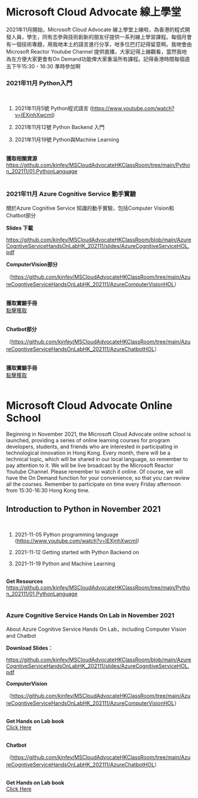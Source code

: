 # **Microsoft Cloud Advocate 線上學堂**

2021年11月開始，Microsoft Cloud Advocate 線上學堂上線啦，為香港的程式開發人員，學生，同有志參與技術創新的朋友仔提供一系列線上學習課程。每個月會有一個技術專題，用我哋本土的語言進行分享，咁多位巴打記得留意啊。我哋會由Microsoft Reactor Youtube Channel 提供直播，大家記得上線觀看，當然我地為左方便大家更會有On Demand功能俾大家重溫所有課程。記得香港時間每個週五下午15:30 - 16:30 準時參加啊

### **2021年11月  Python入門**
<br/>


1. 2021年11月5號 Python程式語言 (<a hreft="https://www.youtube.com/watch?v=IEXjnhXwcmI">https://www.youtube.com/watch?v=IEXjnhXwcmI</a>)

2. 2021年11月12號 Python Backend 入門

3. 2021年11月19號 Python與Machine Learning 



<br/>
<b>獲取相關資源</b><br/>
<a href="https://github.com/kinfey/MSCloudAdvocateHKClassRoom/tree/main/Python_202111/01.PythonLanguage">https://github.com/kinfey/MSCloudAdvocateHKClassRoom/tree/main/Python_202111/01.PythonLanguage</a>
<br/><br/>


### **2021年11月  Azure Cognitive Service 動手實驗**

關於Azure Cognitive Service 知識的動手實驗，包括Computer Vision和Chatbot部分 

**Slides 下載**  

<a href="https://github.com/kinfey/MSCloudAdvocateHKClassRoom/blob/main/AzureCogntiveServiceHandsOnLabHK_202111/slides/AzureCognitiveServiceHOL.pdf">https://github.com/kinfey/MSCloudAdvocateHKClassRoom/blob/main/AzureCogntiveServiceHandsOnLabHK_202111/slides/AzureCognitiveServiceHOL.pdf</a>


**ComputerVision部分**

（<a href="https://github.com/kinfey/MSCloudAdvocateHKClassRoom/tree/main/AzureCogntiveServiceHandsOnLabHK_202111/AAzureComputerVisionHOL">https://github.com/kinfey/MSCloudAdvocateHKClassRoom/tree/main/AzureCogntiveServiceHandsOnLabHK_202111/AzureComputerVisionHOL</a>）


<br/>
<b>獲取實驗手冊</b>
<br/>
<a href="https://github.com/kinfey/MSCloudAdvocateHKClassRoom/tree/main/AzureCogntiveServiceHandsOnLabHK_202111/AzureComputerVisionHOL/code">點擊獲取</a>
<br/><br/>

**Chatbot部分**

（<a href="https://github.com/kinfey/MSCloudAdvocateHKClassRoom/tree/main/AzureCogntiveServiceHandsOnLabHK_202111/AzureChatbotHOL">https://github.com/kinfey/MSCloudAdvocateHKClassRoom/tree/main/AzureCogntiveServiceHandsOnLabHK_202111/AzureChatbotHOL</a>）


<br/>
<b>獲取實驗手冊</b>
<br/>
<a href="https://github.com/kinfey/MSCloudAdvocateHKClassRoom/tree/main/AzureCogntiveServiceHandsOnLabHK_202111/AzureChatbotHOL/pdf">點擊獲取</a>
<br/><br/>


# **Microsoft Cloud Advocate Online School**

Beginning in November 2021, the Microsoft Cloud Advocate online school is launched, providing a series of online learning courses for program developers, students, and friends who are interested in participating in technological innovation in Hong Kong. Every month, there will be a technical topic, which will be shared in our local language, so remember to pay attention to it. We will be live broadcast by the Microsoft Reactor Youtube Channel. Please remember to watch it online. Of course, we will have the On Demand function for your convenience, so that you can review all the courses. Remember to participate on time every Friday afternoon from 15:30-16:30 Hong Kong time.

## **Introduction to Python in November 2021**
<br>


1. 2021-11-05 Python programming language (<a hreft="https://www.youtube.com/watch?v=IEXjnhXwcmI">https://www.youtube.com/watch?v=IEXjnhXwcmI</a>)

2. 2021-11-12 Getting started with Python Backend on 

3. 2021-11-19 Python and Machine Learning

<br/>
<b>Get Resources</b>
<br/>
<a href="https://github.com/kinfey/MSCloudAdvocateHKClassRoom/tree/main/Python_202111/01.PythonLanguage">https://github.com/kinfey/MSCloudAdvocateHKClassRoom/tree/main/Python_202111/01.PythonLanguage</a>
<br/><br/>


### **Azure Cognitive Service Hands On Lab in November 2021**

About Azure Cognitive Service Hands On Lab，including Computer Vision and Chatbot

**Download Slides：**

<a href="https://github.com/kinfey/MSCloudAdvocateHKClassRoom/blob/main/AzureCogntiveServiceHandsOnLabHK_202111/slides/AzureCognitiveServiceHOL.pdf">https://github.com/kinfey/MSCloudAdvocateHKClassRoom/blob/main/AzureCogntiveServiceHandsOnLabHK_202111/slides/AzureCognitiveServiceHOL.pdf</a>



**ComputerVision**


（<a href="https://github.com/kinfey/MSCloudAdvocateHKClassRoom/tree/main/AzureCogntiveServiceHandsOnLabHK_202111/AAzureComputerVisionHOL">https://github.com/kinfey/MSCloudAdvocateHKClassRoom/tree/main/AzureCogntiveServiceHandsOnLabHK_202111/AzureComputerVisionHOL</a>）



<br/>
<b>Get Hands on Lab book</b>
<br/>
<a href="https://github.com/kinfey/MSCloudAdvocateHKClassRoom/tree/main/AzureCogntiveServiceHandsOnLabHK_202111/AzureComputerVisionHOL/code">Click  Here</a>
<br/><br/>

**Chatbot**

（<a href="https://github.com/kinfey/MSCloudAdvocateHKClassRoom/tree/main/AzureCogntiveServiceHandsOnLabHK_202111/AzureChatbotHOL">https://github.com/kinfey/MSCloudAdvocateHKClassRoom/tree/main/AzureCogntiveServiceHandsOnLabHK_202111/AzureChatbotHOL</a>）



<br/>
<b>Get Hands on Lab book</b>
<br/>
<a href="https://github.com/kinfey/MSCloudAdvocateHKClassRoom/tree/main/AzureCogntiveServiceHandsOnLabHK_202111/AzureChatbotHOL/pdf">Click Here</a>
<br/><br/>


 
